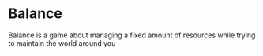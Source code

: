 # Balance
Balance is a game about managing a fixed amount of resources while trying to maintain the world around you
